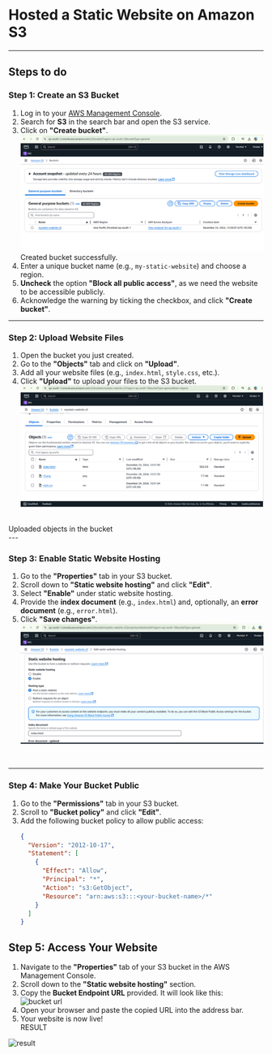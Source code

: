 ﻿# Hosted a Static Website on Amazon S3
---
## Steps to do 
### **Step 1: Create an S3 Bucket**
1. Log in to your [AWS Management Console](https://aws.amazon.com/console/).
2. Search for **S3** in the search bar and open the S3 service.
3. Click on **"Create bucket"**.
![bucket creation](images/s3%20-1.png)
<br> Created bucket successfully.<br>
4. Enter a unique bucket name (e.g., `my-static-website`) and choose a region.
5. **Uncheck** the option **"Block all public access"**, as we need the website to be accessible publicly.
6. Acknowledge the warning by ticking the checkbox, and click **"Create bucket"**.

---

### **Step 2: Upload Website Files**
1. Open the bucket you just created.
2. Go to the **"Objects"** tab and click on **"Upload"**.
3. Add all your website files (e.g., `index.html`, `style.css`, etc.).
4. Click **"Upload"** to upload your files to the S3 bucket.
![object upload](images/s3%20-%202.png)
<br>
Uploaded objects in the bucket<br>
---

### **Step 3: Enable Static Website Hosting**
1. Go to the **"Properties"** tab in your S3 bucket.
2. Scroll down to **"Static website hosting"** and click **"Edit"**.
3. Select **"Enable"** under static website hosting.
4. Provide the **index document** (e.g., `index.html`) and, optionally, an **error document** (e.g., `error.html`).
5. Click **"Save changes"**.
![editing static website](images/s3.3.png)
<br>

---

### **Step 4: Make Your Bucket Public**
1. Go to the **"Permissions"** tab in your S3 bucket.
2. Scroll to **"Bucket policy"** and click **"Edit"**.
3. Add the following bucket policy to allow public access:
   ```json
   {
     "Version": "2012-10-17",
     "Statement": [
       {
         "Effect": "Allow",
         "Principal": "*",
         "Action": "s3:GetObject",
         "Resource": "arn:aws:s3:::<your-bucket-name>/*"
       }
     ]
   }
## Step 5: Access Your Website

1. Navigate to the **"Properties"** tab of your S3 bucket in the AWS Management Console.
2. Scroll down to the **"Static website hosting"** section.
3. Copy the **Bucket Endpoint URL** provided. It will look like this:<br>
![bucket url](images/s3-4.png)<br>
4. Open your browser and paste the copied URL into the address bar.
5. Your website is now live!
<br>RESULT<br>

![result](images/s3-5.png)
